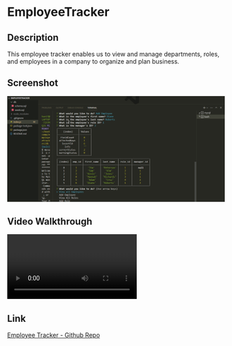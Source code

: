 # EmployeeTracker


## Description

This employee tracker enables us to view and manage departments, roles, and employees in a company
to organize and plan business.

## Screenshot

![image](./assets/images/Screenshot.png)

## Video Walkthrough

![Video](./assets/images/employeetracker.webm)

## Link

<a href=https://github.com/shobannah/EmployeeTracker.git> Employee Tracker - Github Repo
